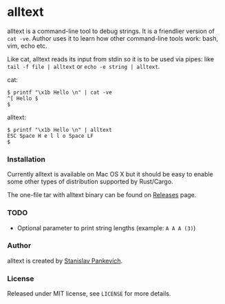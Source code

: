 # alltext

alltext is a command-line tool to debug strings. It is a friendlier version of `cat -ve`. Author uses it to learn how other command-line tools work: bash, vim, echo etc.

Like cat, alltext reads its input from stdin so it is to be used via pipes: like `tail -f file | alltext` or `echo -e string | alltext`.

cat:

```
$ printf "\x1b Hello \n" | cat -ve
^[ Hello $
$
```

alltext:

```
$ printf "\x1b Hello \n" | alltext
ESC Space H e l l o Space LF
$
```

### Installation

Currently alltext is available on Mac OS X but it should be easy to enable some other types of distribution supported by Rust/Cargo.

The one-file tar with alltext binary can be found on [Releases](https://github.com/stanislaw/alltext/releases) page.

### TODO

- Optional parameter to print string lengths (example: `A A A (3)`)

### Author

alltext is created by [Stanislav Pankevich](https://github.com/stanislaw).

### License

Released under MIT license, see `LICENSE` for more details.

